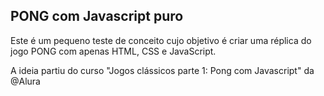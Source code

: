 ## PONG com Javascript puro
Este é um pequeno teste de conceito cujo objetivo é criar uma réplica do jogo PONG com apenas HTML, CSS e JavaScript.

A ideia partiu do curso "Jogos clássicos parte 1: Pong com Javascript" da @Alura
